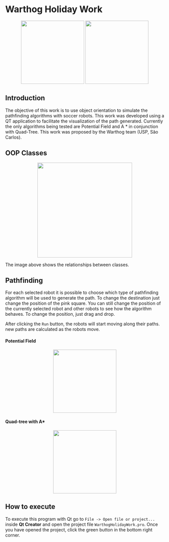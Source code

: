 # Warthog Holiday Work

<p align="center">
 <img src="https://github.com/Brenocq/2DPenter/blob/master/Images/StraightLinePath.png" height="200">
 <img src="https://github.com/Brenocq/2DPenter/blob/master/Images/PFandA*.png" height="200">
</p>

## Introduction
The objective of this work is to use object orientation to simulate the pathfinding algorithms with soccer robots. This work was developed using a QT application to facilitate the visualization of the path generated. Currently the only algorithms being tested are Potential Field and A * in conjunction with Quad-Tree. This work was proposed by the Warthog team (USP, São Carlos).

## OOP Classes

<p align="center">
 <img src="https://github.com/Brenocq/2DPenter/blob/master/Images/UMLgraph.png" height="300">
</p>

The image above shows the relationships between classes.

## Pathfinding
For each selected robot it is possible to choose which type of pathfinding algorithm will be used to generate the path. To change the destination just change the position of the pink square. You can still change the position of the currently selected robot and other robots to see how the algorithm behaves. To change the position, just drag and drop.

After clicking the `Run` button, the robots will start moving along their paths. new paths are calculated as the robots move.

#### Potential Field

<p align="center">
 <img src="https://github.com/Brenocq/2DPenter/blob/master/Images/PFPath.png" height="200">
</p>

#### Quad-tree with A*

<p align="center">
 <img src="https://github.com/Brenocq/2DPenter/blob/master/Images/QuadTreeAndA*Path.png" height="200">
</p>

## How to execute

To execute this program with Qt go to `File -> Open file or project...` inside **Qt Creator** and open the project file `WarthogHolidayWork.pro`. Once you have opened the project, click the green button in the bottom right corner.
